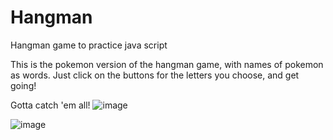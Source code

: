 # Hangman
Hangman game to practice java script

This is the pokemon version of the hangman game, with names of pokemon as words. Just click on the buttons for the letters you choose, and get going!

Gotta catch 'em all!
![image](https://user-images.githubusercontent.com/83284294/131206625-0e1ccb1c-2fbd-4b6e-856a-2050d2db406b.png)

![image](https://user-images.githubusercontent.com/83284294/131310655-2ee87fd4-5ad2-4aa1-86b3-7931b51b97e1.png)
